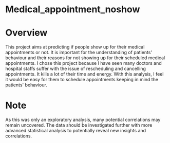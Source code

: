# Medical_appointment_noshow
# Overview
This project aims at predicting if people show up for their medical appointments or not. It is important for the understanding of patients' behaviour and their reasons for not showing up for their scheduled medical appointments. I chose this project because I have seen many doctors and hospital staffs suffer with the issue of rescheduling and cancelling appointments. It kills a lot of their time and energy. With this analysis, I feel it would be easy for them to schedule appointments keeping in mind the patients' behaviour.
# Note
As this was only an exploratory analysis, many potential correlations may remain uncovered. The data should be investigated further with more advanced statistical analysis to potentially reveal new insights and correlations.

